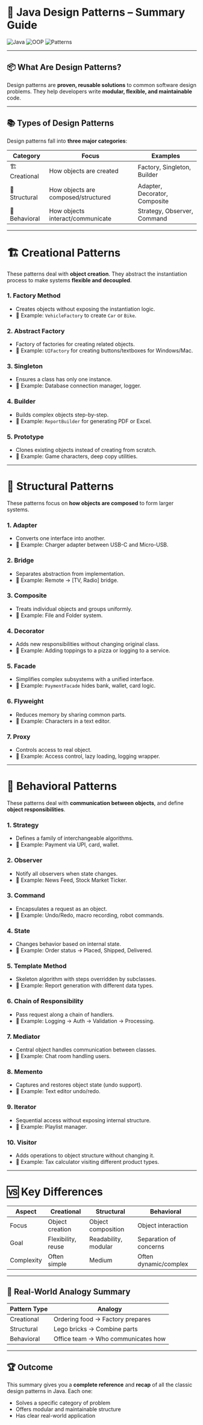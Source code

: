 # 🎯 Java Design Patterns – Summary Guide

![Java](https://img.shields.io/badge/Language-Java-orange)
![OOP](https://img.shields.io/badge/Principle-OOP%20SOLID-blue)
![Patterns](https://img.shields.io/badge/Coverage-Complete-green)

---

## 📦 What Are Design Patterns?

Design patterns are **proven, reusable solutions** to common software design problems. They help developers write **modular, flexible, and maintainable** code.

---

## 📚 Types of Design Patterns

Design patterns fall into **three major categories**:

| Category      | Focus                                   | Examples                           |
|---------------|------------------------------------------|-------------------------------------|
| 🏗️ Creational   | How objects are created                 | Factory, Singleton, Builder         |
| 🧱 Structural   | How objects are composed/structured     | Adapter, Decorator, Composite       |
| 🧠 Behavioral   | How objects interact/communicate        | Strategy, Observer, Command         |

---

# 🏗️ Creational Patterns

These patterns deal with **object creation**. They abstract the instantiation process to make systems **flexible and decoupled**.

### 1. **Factory Method**
- Creates objects without exposing the instantiation logic.
- 🧪 Example: `VehicleFactory` to create `Car` or `Bike`.

### 2. **Abstract Factory**
- Factory of factories for creating related objects.
- 🧪 Example: `UIFactory` for creating buttons/textboxes for Windows/Mac.

### 3. **Singleton**
- Ensures a class has only one instance.
- 🧪 Example: Database connection manager, logger.

### 4. **Builder**
- Builds complex objects step-by-step.
- 🧪 Example: `ReportBuilder` for generating PDF or Excel.

### 5. **Prototype**
- Clones existing objects instead of creating from scratch.
- 🧪 Example: Game characters, deep copy utilities.

---

# 🧱 Structural Patterns

These patterns focus on **how objects are composed** to form larger systems.

### 1. **Adapter**
- Converts one interface into another.
- 🧪 Example: Charger adapter between USB-C and Micro-USB.

### 2. **Bridge**
- Separates abstraction from implementation.
- 🧪 Example: Remote → [TV, Radio] bridge.

### 3. **Composite**
- Treats individual objects and groups uniformly.
- 🧪 Example: File and Folder system.

### 4. **Decorator**
- Adds new responsibilities without changing original class.
- 🧪 Example: Adding toppings to a pizza or logging to a service.

### 5. **Facade**
- Simplifies complex subsystems with a unified interface.
- 🧪 Example: `PaymentFacade` hides bank, wallet, card logic.

### 6. **Flyweight**
- Reduces memory by sharing common parts.
- 🧪 Example: Characters in a text editor.

### 7. **Proxy**
- Controls access to real object.
- 🧪 Example: Access control, lazy loading, logging wrapper.

---

# 🧠 Behavioral Patterns

These patterns deal with **communication between objects**, and define **object responsibilities**.

### 1. **Strategy**
- Defines a family of interchangeable algorithms.
- 🧪 Example: Payment via UPI, card, wallet.

### 2. **Observer**
- Notify all observers when state changes.
- 🧪 Example: News Feed, Stock Market Ticker.

### 3. **Command**
- Encapsulates a request as an object.
- 🧪 Example: Undo/Redo, macro recording, robot commands.

### 4. **State**
- Changes behavior based on internal state.
- 🧪 Example: Order status → Placed, Shipped, Delivered.

### 5. **Template Method**
- Skeleton algorithm with steps overridden by subclasses.
- 🧪 Example: Report generation with different data types.

### 6. **Chain of Responsibility**
- Pass request along a chain of handlers.
- 🧪 Example: Logging → Auth → Validation → Processing.

### 7. **Mediator**
- Central object handles communication between classes.
- 🧪 Example: Chat room handling users.

### 8. **Memento**
- Captures and restores object state (undo support).
- 🧪 Example: Text editor undo/redo.

### 9. **Iterator**
- Sequential access without exposing internal structure.
- 🧪 Example: Playlist manager.

### 10. **Visitor**
- Adds operations to object structure without changing it.
- 🧪 Example: Tax calculator visiting different product types.

---

# 🆚 Key Differences

| Aspect       | Creational         | Structural          | Behavioral             |
|--------------|--------------------|----------------------|------------------------|
| Focus        | Object creation     | Object composition   | Object interaction     |
| Goal         | Flexibility, reuse  | Readability, modular | Separation of concerns |
| Complexity   | Often simple        | Medium               | Often dynamic/complex  |

---

## 🔁 Real-World Analogy Summary

| Pattern Type | Analogy                            |
|--------------|-------------------------------------|
| Creational   | Ordering food → Factory prepares    |
| Structural   | Lego bricks → Combine parts         |
| Behavioral   | Office team → Who communicates how  |

---

## 🏆 Outcome

This summary gives you a **complete reference** and **recap** of all the classic design patterns in Java. Each one:
- Solves a specific category of problem
- Offers modular and maintainable structure
- Has clear real-world application